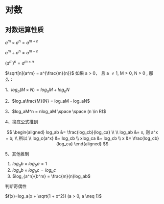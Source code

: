 # 对数

## 对数运算性质

$a^m \times a^n = a^{m + n}$

$a^m \div a^n = a^{m - n}$

$(a^m)^n = a^{m \times n}$

$\sqrt[n]{a^m} = a^{\frac{m}{n}}$
如果 a > 0， 且 a $\neq 1$, M > 0, N > 0 , 那么：

1、$log_a(M \times N) = log_aM + log_aN$

2、$log_a\frac{M}{N} = log_aM - log_aN$

3、$log_aM^n = nlog_aM  \space \space (n \in R)$

4、换底公式推到

$$
    \begin{aligned}
        log_ab &= \frac{log_cb}{log_ca} \\
        \\
        log_ab &= x, 则 a^x = b; \\
        所以 \\
        log_c{a^x} &= log_cb \\
        xlog_ca &= log_cb \\
        x &= \frac{log_cb}{log_ca}
    \end{aligned}
$$

5、其他推到

1. $log_ab \times log_ba = 1$
2. $log_ab \times log_bc = log_ac$
3. $log_{a^n}{b^m} = \frac{m}{n}log_ab$

判断奇偶性

$f(x)=log_a(x + \sqrt{1 + x^2}) (a > 0, a \neq 1)$

